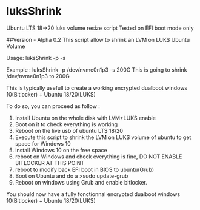 # luksShrink
Ubuntu LTS 18->20 luks volume resize script
Tested on EFI boot mode only


##Version - Alpha 0.2
This script allow to shrink an LVM on LUKS Ubuntu Volume

Usage: luksShrink -p <part> -s <size>

Example : luksShrink -p /dev/nvme0n1p3 -s 200G
This is going to shrink /dev/nvme0n1p3 to 200G

This is typically usefull to create a working encrypted dualboot windows 10(Bitlocker) + Ubuntu 18/20(LUKS)

To do so, you can proceed as follow :
1) Install Ubuntu on the whole disk with LVM+LUKS enable
2) Boot on it to check everything is working
3) Reboot on the live usb of ubuntu LTS 18/20
4) Execute this script to shrink the LVM on LUKS volume of ubuntu to get space for Windows 10
5) install Windows 10 on the free space
6) reboot on Windows and check everything is fine, DO NOT ENABLE BITLOCKER AT THIS POINT
7) reboot to modify back EFI boot in BIOS to ubuntu(Grub)
8) Boot on Ubuntu and do a >sudo update-grub
9) Reboot on windows using Grub and enable bitlocker.

You should now have a fully fonctionnal encrypted dualboot windows 10(Bitlocker) + Ubuntu 18/20(LUKS)

